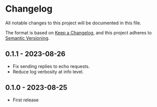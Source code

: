 # Changelog

All notable changes to this project will be documented in this file.

The format is based on [Keep a Changelog](https://keepachangelog.com/en/1.0.0/),
and this project adheres to [Semantic Versioning](https://semver.org/spec/v2.0.0.html).

## 0.1.1 - 2023-08-26

- Fix sending replies to echo requests.
- Reduce log verbosity at info level.

## 0.1.0 - 2023-08-25

- First release